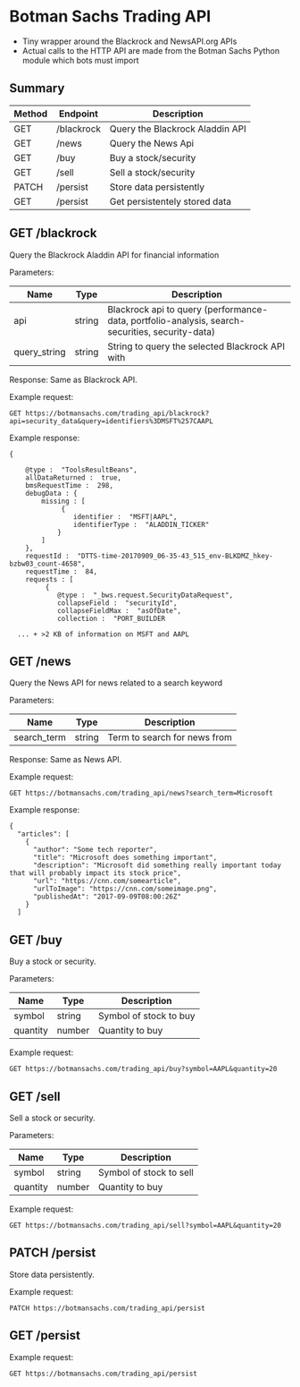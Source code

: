 # Botman Sachs Trading API

- Tiny wrapper around the Blackrock and NewsAPI.org APIs
- Actual calls to the HTTP API are made from the Botman Sachs Python module which bots must import

## Summary

| Method | Endpoint     | Description                                           |
|--------|--------------|-------------------------------------------------------|
| GET    | /blackrock   | Query the Blackrock Aladdin API                       |
| GET    | /news        | Query the News Api                                    |
| GET    | /buy         | Buy a stock/security                                  |
| GET    | /sell        | Sell a stock/security                                 |
| PATCH  | /persist     | Store data persistently                               |
| GET    | /persist     | Get persistentely stored data                         |

## GET /blackrock
Query the Blackrock Aladdin API for financial information

Parameters:

| Name         | Type   | Description                                                                                     |
|--------------|--------|-------------------------------------------------------------------------------------------------|
| api          | string | Blackrock api to query (performance-data, portfolio-analysis, search-securities, security-data) |
| query_string | string | String to query the selected Blackrock API with                                                 |

Response: Same as Blackrock API.

Example request:

```
GET https://botmansachs.com/trading_api/blackrock?api=security_data&query=identifiers%3DMSFT%257CAAPL
```

Example response:

```
{

    @type :  "ToolsResultBeans",
    allDataReturned :  true,
    bmsRequestTime :  298,
    debugData : {
        missing : [
             {
                identifier :  "MSFT|AAPL",
                identifierType :  "ALADDIN_TICKER"
            }
        ]
    },
    requestId :  "DTTS-time-20170909_06-35-43_515_env-BLKDMZ_hkey-bzbw03_count-4658",
    requestTime :  84,
    requests : [
         {
            @type :  "_bws.request.SecurityDataRequest",
            collapseField :  "securityId",
            collapseFieldMax :  "asOfDate",
            collection :  "PORT_BUILDER

  ... + >2 KB of information on MSFT and AAPL
```

## GET /news
Query the News API for news related to a search keyword

Parameters:

| Name         | Type   | Description                                                                                     |
|--------------|--------|-------------------------------------------------------------------------------------------------|
| search_term  | string | Term to search for news from                                                                    |

Response: Same as News API.

Example request:

```
GET https://botmansachs.com/trading_api/news?search_term=Microsoft
```

Example response:

```
{
  "articles": [
    {
      "author": "Some tech reporter",
      "title": "Microsoft does something important",
      "description": "Microsoft did something really important today that will probably impact its stock price",
      "url": "https://cnn.com/somearticle",
      "urlToImage": "https://cnn.com/someimage.png",
      "publishedAt": "2017-09-09T08:00:26Z"
    }
  ]
```

## GET /buy
Buy a stock or security.

Parameters:

| Name         | Type   | Description                                                   |
|--------------|--------|---------------------------------------------------------------|
| symbol       | string | Symbol of stock to buy                                        |
| quantity     | number | Quantity to buy                                               |

Example request:

```
GET https://botmansachs.com/trading_api/buy?symbol=AAPL&quantity=20
```

## GET /sell
Sell a stock or security.

Parameters:

| Name         | Type   | Description                                                   |
|--------------|--------|---------------------------------------------------------------|
| symbol       | string | Symbol of stock to sell                                       |
| quantity     | number | Quantity to buy                                               |

Example request:

```
GET https://botmansachs.com/trading_api/sell?symbol=AAPL&quantity=20
```

## PATCH /persist
Store data persistently.

Example request:

```
PATCH https://botmansachs.com/trading_api/persist
```

## GET /persist

Example request:

```
GET https://botmansachs.com/trading_api/persist
```
